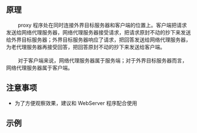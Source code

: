 ## 原理

&emsp;&emsp; proxy 程序处在同时连接外界目标服务器和客户端的位置上。客户端把请求发送给网络代理服务器，网络代理服务器接受请求，把请求原封不动的抄下来发送给外界目标服务器；外界目标服务器响应了请求，把回答发送给网络代理服务器，为老代理服务器再接受回答，把回答原封不动的抄下来发送给客户端。<br><br>
&emsp;&emsp; 对于客户端来说，网络代理服务器属于服务端；对于外界目标服务器而言，网络代理服务器属于客户端。

## 注意事项

+ 为了方便观察效果，建议和 WebServer 程序配合使用

## 示例
